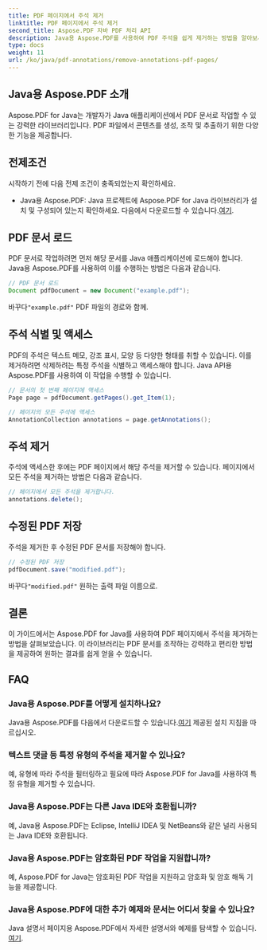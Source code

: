 ```yaml
---
title: PDF 페이지에서 주석 제거
linktitle: PDF 페이지에서 주석 제거
second_title: Aspose.PDF 자바 PDF 처리 API
description: Java용 Aspose.PDF를 사용하여 PDF 주석을 쉽게 제거하는 방법을 알아보세요. 단계별 가이드와 코드가 포함되어 있습니다.
type: docs
weight: 11
url: /ko/java/pdf-annotations/remove-annotations-pdf-pages/
---
```


## Java용 Aspose.PDF 소개

Aspose.PDF for Java는 개발자가 Java 애플리케이션에서 PDF 문서로 작업할 수 있는 강력한 라이브러리입니다. PDF 파일에서 콘텐츠를 생성, 조작 및 추출하기 위한 다양한 기능을 제공합니다.

## 전제조건

시작하기 전에 다음 전제 조건이 충족되었는지 확인하세요.

-  Java용 Aspose.PDF: Java 프로젝트에 Aspose.PDF for Java 라이브러리가 설치 및 구성되어 있는지 확인하세요. 다음에서 다운로드할 수 있습니다.[여기](https://releases.aspose.com/pdf/java/).

## PDF 문서 로드

PDF 문서로 작업하려면 먼저 해당 문서를 Java 애플리케이션에 로드해야 합니다. Java용 Aspose.PDF를 사용하여 이를 수행하는 방법은 다음과 같습니다.

```java
// PDF 문서 로드
Document pdfDocument = new Document("example.pdf");
```

 바꾸다`"example.pdf"` PDF 파일의 경로와 함께.


## 주석 식별 및 액세스

PDF의 주석은 텍스트 메모, 강조 표시, 모양 등 다양한 형태를 취할 수 있습니다. 이를 제거하려면 삭제하려는 특정 주석을 식별하고 액세스해야 합니다. Java API용 Aspose.PDF를 사용하여 이 작업을 수행할 수 있습니다.

```java
// 문서의 첫 번째 페이지에 액세스
Page page = pdfDocument.getPages().get_Item(1);

// 페이지의 모든 주석에 액세스
AnnotationCollection annotations = page.getAnnotations();
```

## 주석 제거

주석에 액세스한 후에는 PDF 페이지에서 해당 주석을 제거할 수 있습니다. 페이지에서 모든 주석을 제거하는 방법은 다음과 같습니다.

```java
// 페이지에서 모든 주석을 제거합니다.
annotations.delete();
```

## 수정된 PDF 저장

주석을 제거한 후 수정된 PDF 문서를 저장해야 합니다.

```java
// 수정된 PDF 저장
pdfDocument.save("modified.pdf");
```

 바꾸다`"modified.pdf"` 원하는 출력 파일 이름으로.

## 결론

이 가이드에서는 Aspose.PDF for Java를 사용하여 PDF 페이지에서 주석을 제거하는 방법을 살펴보았습니다. 이 라이브러리는 PDF 문서를 조작하는 강력하고 편리한 방법을 제공하여 원하는 결과를 쉽게 얻을 수 있습니다.

## FAQ

### Java용 Aspose.PDF를 어떻게 설치하나요?

 Java용 Aspose.PDF를 다음에서 다운로드할 수 있습니다.[여기](https://releases.aspose.com/pdf/java/) 제공된 설치 지침을 따르십시오.

### 텍스트 댓글 등 특정 유형의 주석을 제거할 수 있나요?

예, 유형에 따라 주석을 필터링하고 필요에 따라 Aspose.PDF for Java를 사용하여 특정 유형을 제거할 수 있습니다.

### Java용 Aspose.PDF는 다른 Java IDE와 호환됩니까?

예, Java용 Aspose.PDF는 Eclipse, IntelliJ IDEA 및 NetBeans와 같은 널리 사용되는 Java IDE와 호환됩니다.

### Java용 Aspose.PDF는 암호화된 PDF 작업을 지원합니까?

예, Aspose.PDF for Java는 암호화된 PDF 작업을 지원하고 암호화 및 암호 해독 기능을 제공합니다.

### Java용 Aspose.PDF에 대한 추가 예제와 문서는 어디서 찾을 수 있나요?

 Java 설명서 페이지용 Aspose.PDF에서 자세한 설명서와 예제를 탐색할 수 있습니다.[여기](https://reference.aspose.com/pdf/java/).